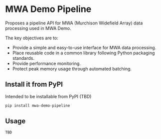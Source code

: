 # MWA Demo Pipeline

Proposes a pipeline API for MWA (Murchison Widefield Array) data processing used in MWA Demo.

The key objectives are to:

- Provide a simple and easy-to-use interface for MWA data processing.
- Place reusable code in a common library following Python packaging standards.
- Provide performance monitoring.
- Protect peak memory usage through automated batching.

## Install it from PyPI

Intended to be installable from PyPI (TBD)

```bash
pip install mwa-demo-pipeline

```

## Usage

```py
TBD
```
